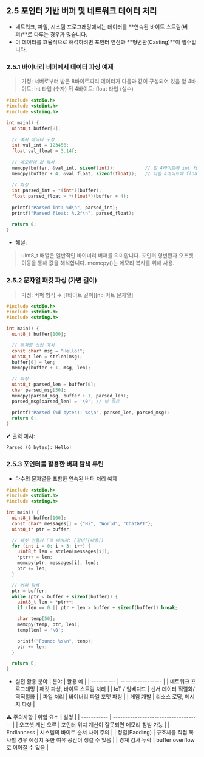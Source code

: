 ## 2.5 포인터 기반 버퍼 및 네트워크 데이터 처리
* 네트워크, 파일, 시스템 프로그래밍에서는 데이터를 **연속된 바이트 스트림(버퍼)**로 다루는 경우가 많습니다.
* 이 데이터를 효율적으로 해석하려면 포인터 연산과 **형변환(Casting)**이 필수입니다.

### 2.5.1 바이너리 버퍼에서 데이터 파싱 예제
> 가정: 서버로부터 받은 8바이트짜리 데이터가 다음과 같이 구성되어 있음
> 앞 4바이트: int 타입 (숫자)
> 뒤 4바이트: float 타입 (실수)
```C
#include <stdio.h>
#include <stdint.h>
#include <string.h>

int main() {
  uint8_t buffer[8];
  
  // 예시 데이터 구성
  int val_int = 123456;
  float val_float = 3.14f;
  
  // 메모리에 값 복사
  memcpy(buffer, &val_int, sizeof(int));           // 앞 4바이트에 int 저장
  memcpy(buffer + 4, &val_float, sizeof(float));   // 다음 4바이트에 float 저장
  
  // 파싱
  int parsed_int = *(int*)(buffer);
  float parsed_float = *(float*)(buffer + 4);
  
  printf("Parsed int: %d\n", parsed_int);
  printf("Parsed float: %.2f\n", parsed_float);
  
  return 0;
}
```

* 해설:
> uint8_t 배열은 일반적인 바이너리 버퍼를 의미합니다.
> 포인터 형변환과 오프셋 이동을 통해 값을 해석합니다.
> memcpy()는 메모리 복사를 위해 사용.

### 2.5.2 문자열 패킷 파싱 (가변 길이)
> 가정: 버퍼 형식 → [1바이트 길이][n바이트 문자열]
```C
#include <stdio.h>
#include <stdint.h>
#include <string.h>

int main() {
  uint8_t buffer[100];

  // 문자열 삽입 예시
  const char* msg = "Hello!";
  uint8_t len = strlen(msg);
  buffer[0] = len;
  memcpy(buffer + 1, msg, len);

  // 파싱
  uint8_t parsed_len = buffer[0];
  char parsed_msg[50];
  memcpy(parsed_msg, buffer + 1, parsed_len);
  parsed_msg[parsed_len] = '\0'; // 널 종료

  printf("Parsed (%d bytes): %s\n", parsed_len, parsed_msg);
  return 0;
}
```

✔ 출력 예시:
```
Parsed (6 bytes): Hello!
```

### 2.5.3 포인터를 활용한 버퍼 탐색 루틴
* 다수의 문자열을 포함한 연속된 버퍼 처리 예제
```C
#include <stdio.h>
#include <stdint.h>
#include <string.h>

int main() {
  uint8_t buffer[100];
  const char* messages[] = {"Hi", "World", "ChatGPT"};
  uint8_t* ptr = buffer;

  // 패킷 만들기 (각 메시지: [길이][내용])
  for (int i = 0; i < 3; i++) {
    uint8_t len = strlen(messages[i]);
    *ptr++ = len;
    memcpy(ptr, messages[i], len);
    ptr += len;
  }

  // 버퍼 탐색
  ptr = buffer;
  while (ptr < buffer + sizeof(buffer)) {
    uint8_t len = *ptr++;
    if (len == 0 || ptr + len > buffer + sizeof(buffer)) break;

    char temp[50];
    memcpy(temp, ptr, len);
    temp[len] = '\0';

    printf("Found: %s\n", temp);
    ptr += len;
  }

  return 0;
}
```

* 실전 활용 분야
| 분야         | 활용 예              |
| ---------- | ----------------- |
| 네트워크 프로그래밍 | 패킷 파싱, 바이트 스트림 처리 |
| IoT / 임베디드 | 센서 데이터 직렬화/역직렬화   |
| 파일 처리      | 바이너리 파일 포맷 파싱     |
| 게임 개발      | 리소스 로딩, 메시지 파싱    |

⚠️ 주의사항
| 위험 요소       | 설명                                   |
| ----------- | ------------------------------------ |
| 오프셋 계산 오류   | 포인터 위치 계산이 잘못되면 메모리 침범 가능            |
| Endianness  | 시스템의 바이트 순서 차이 주의                    |
| 정렬(Padding) | 구조체를 직접 복사할 경우 예상치 못한 여유 공간이 생길 수 있음 |
| 경계 검사 누락    | buffer overflow로 이어질 수 있음            |
